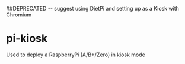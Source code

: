 ##DEPRECATED -- suggest using DietPi and setting up as a Kiosk with Chromium

# pi-kiosk
Used to deploy a RaspberryPi (A/B+/Zero) in kiosk mode

